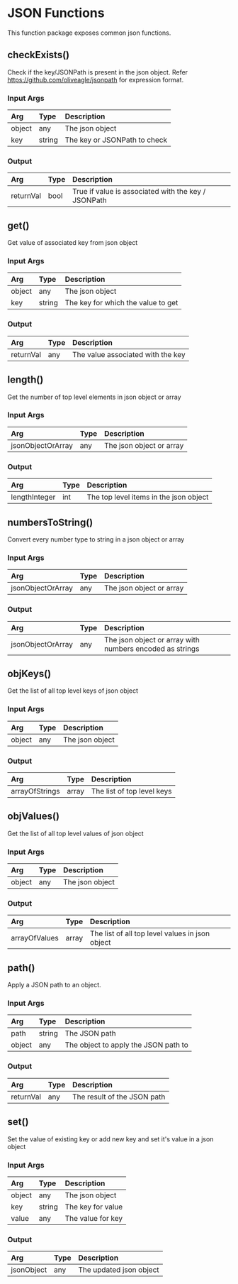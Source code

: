 <!--
title: JSON
weight: 4601
-->

# JSON Functions
This function package exposes common json functions.

## checkExists()
Check if the key/JSONPath is present in the json object. Refer https://github.com/oliveagle/jsonpath for expression format.
### Input Args

| Arg      | Type   | Description                  |
|:---------|:-------|:-----------------------------|
| object   | any    | The json object              |
| key      | string | The key or JSONPath to check |

### Output

| Arg       | Type   | Description                                         |
|:----------|:-------|:----------------------------------------------------|
| returnVal | bool   | True if value is associated with the key / JSONPath |

## get()
Get value of associated key from json object

### Input Args

| Arg      | Type   | Description                        |
|:---------|:-------|:-----------------------------------|
| object   | any    | The json object                    |
| key      | string | The key for which the value to get |

### Output

| Arg       | Type   | Description                       |
|:----------|:-------|:----------------------------------|
| returnVal | any    | The value associated with the key |


## length()
Get the number of top level elements in json object or array

### Input Args

| Arg               | Type   | Description                        |
|:------------------|:-------|:-----------------------------------|
| jsonObjectOrArray | any    | The json object or array           |

### Output

| Arg           | Type   | Description                            |
|:--------------|:-------|:---------------------------------------|
| lengthInteger | int    | The top level items in the json object |


## numbersToString()
Convert every number type to string in a json object or array

### Input Args

| Arg                 | Type   | Description                        |
|:--------------------|:-------|:-----------------------------------|
| jsonObjectOrArray   | any    | The json object or array           |

### Output

| Arg               | Type   | Description                                              |
|:------------------|:-------|:---------------------------------------------------------|
| jsonObjectOrArray | any    | The json object or array with numbers encoded as strings |


## objKeys()
Get the list of all top level keys of json object

### Input Args

| Arg      | Type   | Description                        |
|:---------|:-------|:-----------------------------------|
| object   | any    | The json object                    |

### Output

| Arg            | Type   | Description                |
|:---------------|:-------|:---------------------------|
| arrayOfStrings | array  | The list of top level keys |


## objValues()
Get the list of all top level values of json object

### Input Args

| Arg      | Type   | Description                        |
|:---------|:-------|:-----------------------------------|
| object   | any    | The json object                    |

### Output

| Arg           | Type   | Description                                     |
|:--------------|:-------|:------------------------------------------------|
| arrayOfValues | array  | The list of all top level values in json object |


## path()
Apply a JSON path to an object.

### Input Args

| Arg       | Type   | Description                          |
|:----------|:-------|:-------------------------------------|    
| path      | string | The JSON path                        |
| object    | any    | The object to apply the JSON path to |

### Output

| Arg       | Type   | Description                 |
|:----------|:-------|:----------------------------|    
| returnVal | any    | The result of the JSON path |


## set()
Set the value of existing key or add new key and set it's value in a json object

### Input Args

| Arg      | Type   | Description                        |
|:---------|:-------|:-----------------------------------|
| object   | any    | The json object                    |
| key      | string | The key for value                  |
| value    | any    | The value for key                  |

### Output

| Arg        | Type   | Description             |
|:-----------|:-------|:------------------------|
| jsonObject | any    | The updated json object |